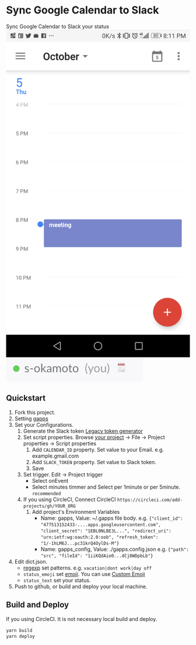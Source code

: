 # Sync Google Calendar to Slack
Sync Google Calendar to Slack your status  
![Google Calendar](https://github.com/okamos/sync-google-calendar-to-slack/blob/master/assets/google_ss.png)
![Slack](https://github.com/okamos/sync-google-calendar-to-slack/blob/master/assets/slack_ss.png)

## Quickstart
1. Fork this project.
1. Setting [gapps](https://github.com/danthareja/node-google-apps-script)
1. Set your Configurations.
    1. Generate the Slack token [Legacy token generator](https://api.slack.com/custom-integrations/legacy-tokens)
    1. Set script properties. Browse [your project](https://script.google.com) -> File -> Project properties -> Script properties
        1. Add `CALENDAR_ID` property. Set value to your Email. e.g. example.gmail.com
        1. Add `SLACK_TOKEN` property. Set value to Slack token.
        1. Save
    1. Set trigger. Edit -> Project trigger
        * Select onEvent
        * Select minutes timmer and Select per 1minute or per 5minute. `recommended`
    1. If you using CircleCI, Connect CircleCI `https://circleci.com/add-projects/gh/YOUR_ORG`
        1. Add project's Environment Variables
            * Name: gapps, Value: ~/.gapps file body. e.g. `{"client_id": "477513152433-....apps.googleusercontent.com", "client_secret": "1EBL0NLBE3L...", "redirect_uri": "urn:ietf:wg:oauth:2.0:oob", "refresh_token": "1/-1hLM6J...pc31krQ4OylDs-M"}`
            * Name: gapps_config, Value: ./gapps.config.json e.g. `{"path": "src", "fileId": "1iiKQdAio0...dCj8WDpbLb"}`
1. Edit dict.json.
    * [regexp](https://developer.mozilla.org/en-US/docs/Web/JavaScript/Guide/Regular_Expressions) set patterns. e.g. `vacation|dont work|day off`
    * `status_emoji` set [emoji](https://www.webpagefx.com/tools/emoji-cheat-sheet/). You can use [Custom Emoji](https://get.slack.help/hc/en-us/articles/206870177-Create-custom-emoji)
    * `status_text` set your status.
1. Push to github, or build and deploy your local machine.

## Build and Deploy
If you using CircleCI. It is not necessary local build and deploy.

```
yarn build
yarn deploy
```
